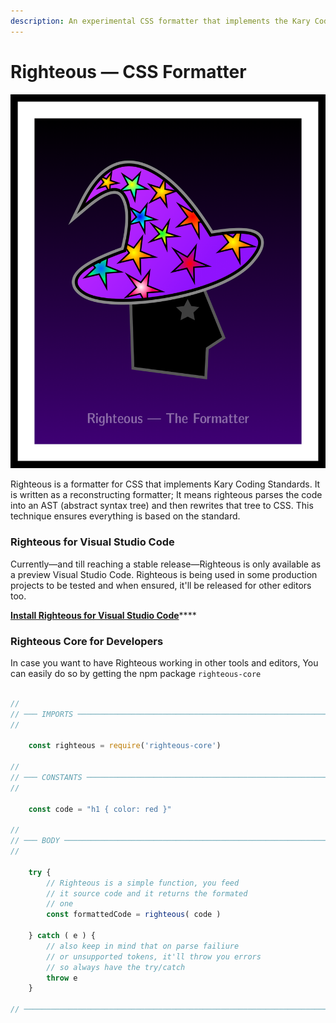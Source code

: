 ```yaml
---
description: An experimental CSS formatter that implements the Kary Coding Standard
---
```


# Righteous — CSS Formatter

![](../.gitbook/assets/framed-head.png)

Righteous is a formatter for CSS that implements Kary Coding Standards. It is written as a reconstructing formatter; It means righteous parses the code into an AST \(abstract syntax tree\) and then rewrites that tree to CSS. This technique ensures everything is based on the standard.

### Righteous for Visual Studio Code

Currently—and till reaching a stable release—Righteous is only available as a preview Visual Studio Code. Righteous is being used in some production projects to be tested and when ensured, it'll be released for other editors too.

[**Install Righteous for Visual Studio Code**](https://marketplace.visualstudio.com/items?itemName=karyfoundation.righteous)\*\*\*\*

### Righteous Core for Developers

In case you want to have Righteous working in other tools and editors, You can easily do so by getting the npm package `righteous-core`

```javascript

//
// ─── IMPORTS ────────────────────────────────────────────────────────────────────
//

    const righteous = require('righteous-core')
    
//
// ─── CONSTANTS ──────────────────────────────────────────────────────────────────
//

    const code = "h1 { color: red }"
    
//
// ─── BODY ───────────────────────────────────────────────────────────────────────
//

    try {
        // Righteous is a simple function, you feed
        // it source code and it returns the formated 
        // one
        const formattedCode = righteous( code )
        
    } catch ( e ) {
        // also keep in mind that on parse failiure
        // or unsupported tokens, it'll throw you errors
        // so always have the try/catch
        throw e
    }
    
// ────────────────────────────────────────────────────────────────────────────────

```

